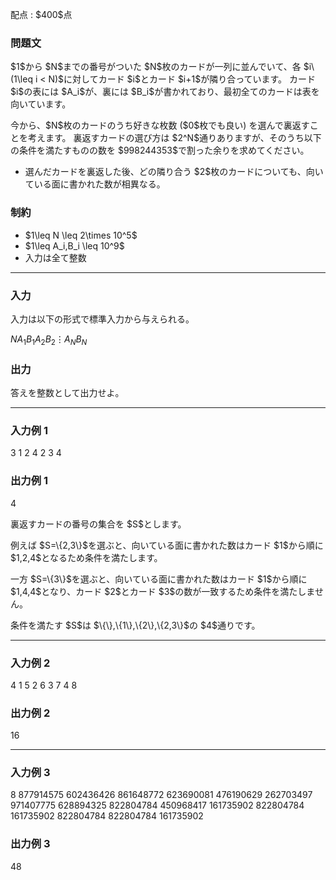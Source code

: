 
<div>

<span>

<span>

<p>
配点 : $400$点
</p>

<div>

<section>

### **問題文**

<p>
$1$から $N$までの番号がついた $N$枚のカードが一列に並んでいて、各 $i\ (1\leq i < N)$に対してカード $i$とカード $i+1$が隣り合っています。
カード $i$の表には $A_i$が、裏には $B_i$が書かれており、最初全てのカードは表を向いています。
</p>

<p>
今から、$N$枚のカードのうち好きな枚数 ($0$枚でも良い) を選んで裏返すことを考えます。
裏返すカードの選び方は $2^N$通りありますが、そのうち以下の条件を満たすものの数を $998244353$で割った余りを求めてください。
</p>

<ul>

<li>
選んだカードを裏返した後、どの隣り合う $2$枚のカードについても、向いている面に書かれた数が相異なる。
</li>

</ul>

</section>

</div>

<div>

<section>

### **制約**

<ul>

<li>
$1\leq N \leq 2\times 10^5$
</li>

<li>
$1\leq A_i,B_i \leq 10^9$
</li>

<li>
入力は全て整数
</li>

</ul>

</section>

</div>

---

<div>

<div>

<section>

### **入力**

<p>
入力は以下の形式で標準入力から与えられる。
</p>

<div>

$N$$A_1$$B_1$$A_2$$B_2$$\vdots$$A_N$$B_N$
</div>

</section>

</div>

<div>

<section>

### **出力**

<p>
答えを整数として出力せよ。
</p>

</section>

</div>

</div>

---

<div>

<section>

### **入力例 1**

<div>

3
1 2
4 2
3 4

</div>

</section>

</div>

<div>

<section>

### **出力例 1**

<div>

4

</div>

<p>
裏返すカードの番号の集合を $S$とします。
</p>

<p>
例えば $S=\{2,3\}$を選ぶと、向いている面に書かれた数はカード $1$から順に $1,2,4$となるため条件を満たします。
</p>

<p>
一方 $S=\{3\}$を選ぶと、向いている面に書かれた数はカード $1$から順に $1,4,4$となり、カード $2$とカード $3$の数が一致するため条件を満たしません。
</p>

<p>
条件を満たす $S$は $\{\},\{1\},\{2\},\{2,3\}$の $4$通りです。
</p>

</section>

</div>

---

<div>

<section>

### **入力例 2**

<div>

4
1 5
2 6
3 7
4 8

</div>

</section>

</div>

<div>

<section>

### **出力例 2**

<div>

16

</div>

</section>

</div>

---

<div>

<section>

### **入力例 3**

<div>

8
877914575 602436426
861648772 623690081
476190629 262703497
971407775 628894325
822804784 450968417
161735902 822804784
161735902 822804784
822804784 161735902

</div>

</section>

</div>

<div>

<section>

### **出力例 3**

<div>

48

</div>

</section>

</div>

</span>

</span>

</div>
